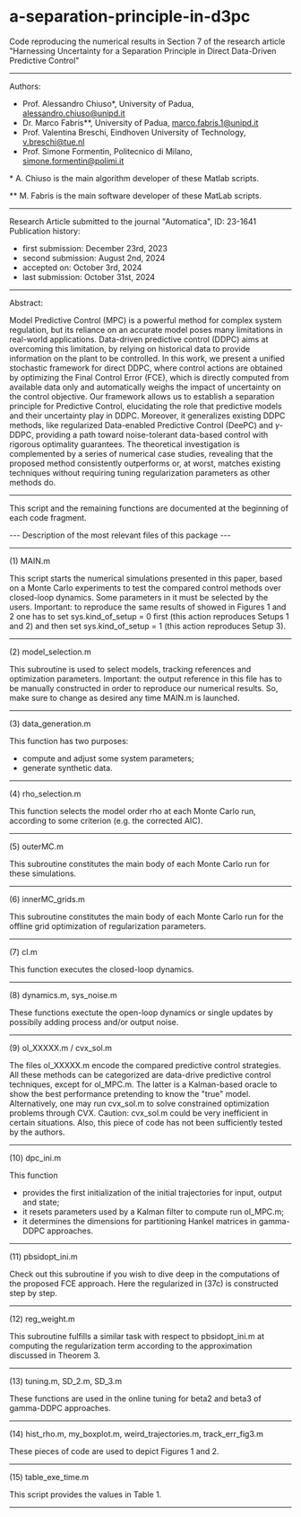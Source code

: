 # a-separation-principle-in-d3pc
Code reproducing the numerical results in Section 7 of the research article "Harnessing Uncertainty for a Separation Principle in Direct Data-Driven Predictive Control"

__________________________________________________________________________
Authors:
- Prof. Alessandro Chiuso*, University of Padua,      <alessandro.chiuso@unipd.it>
- Dr.   Marco Fabris**,     University of Padua,         <marco.fabris.1@unipd.it>
- Prof. Valentina Breschi,  Eindhoven University of Technology, <v.breschi@tue.nl>
- Prof. Simone Formentin,   Politecnico di Milano,    <simone.formentin@polimi.it>

 \* A. Chiuso is the main algorithm developer of these Matlab scripts.
 
 \** M. Fabris is the main software developer of these MatLab scripts.

__________________________________________________________________________
Research Article submitted to the journal "Automatica", ID: 23-1641
Publication history:
- first submission: December 23rd, 2023
- second submission: August 2nd, 2024
- accepted on: October 3rd, 2024
- last submission: October 31st, 2024

__________________________________________________________________________
Abstract:

Model Predictive Control (MPC) is a powerful method for complex system regulation, but its reliance on an accurate model poses many limitations in real-world applications. Data-driven predictive control (DDPC) aims at overcoming this limitation, by relying on historical data to provide information on the plant to be controlled. In this work, we present a unified stochastic framework for direct DDPC, where control actions are obtained by optimizing the Final Control Error (FCE), which is directly computed from available data only and automatically weighs the impact of uncertainty on the control objective. Our framework allows us to establish a separation principle for Predictive Control, elucidating the role that predictive models and their uncertainty play in DDPC. Moreover, it generalizes existing DDPC methods, like regularized Data-enabled Predictive Control (DeePC) and $\gamma$-DDPC, providing a path toward noise-tolerant data-based control with rigorous optimality guarantees. The theoretical investigation is complemented by a series of numerical case studies, revealing that the proposed method consistently outperforms or, at worst, matches existing techniques without requiring tuning regularization parameters as other methods do. 

****************************************************************************


This script and the remaining functions are documented at the beginning
of each code fragment.


--- Description of the most relevant files of this package ---

__________________________________________________________________________
(1) MAIN.m 

This script starts the numerical simulations presented in this paper,
based on a Monte Carlo experiments to test the compared control methods
over closed-loop dynamics.
Some parameters in it must be selected by the users.
Important: to reproduce the same results of showed in Figures 1 and 2
one has to set sys.kind_of_setup = 0 first (this action reproduces
Setups 1 and 2) and then set sys.kind_of_setup = 1 (this action 
reproduces Setup 3). 
__________________________________________________________________________

(2) model_selection.m

This subroutine is used to select models, tracking references and 
optimization parameters.
Important: the output reference in this file has to be manually
constructed in order to reproduce our numerical results. So, make sure to
change as desired any time MAIN.m is launched.

__________________________________________________________________________
(3) data_generation.m

This function has two purposes:
- compute and adjust some system parameters;
- generate synthetic data.

__________________________________________________________________________
(4) rho_selection.m

This function selects the model order rho at each Monte Carlo run,
according to some criterion (e.g. the corrected AIC).

__________________________________________________________________________
(5) outerMC.m

This subroutine constitutes the main body of each Monte Carlo run for
these simulations.

__________________________________________________________________________
(6) innerMC_grids.m

This subroutine constitutes the main body of each Monte Carlo run for
the offline grid optimization of regularization parameters.

__________________________________________________________________________
(7) cl.m

This function executes the closed-loop dynamics.

__________________________________________________________________________
(8) dynamics.m, sys_noise.m

These functions exectute the open-loop dynamics or single updates by
possibily adding process and/or output noise.

__________________________________________________________________________
(9) ol_XXXXX.m / cvx_sol.m

The files ol_XXXXX.m encode the compared predictive control strategies.
All these methods can be categorized are data-drive predictive control
techniques, except for ol_MPC.m. The latter is a Kalman-based oracle to 
show the best performance pretending to know the "true" model.
Alternatively, one may run cvx_sol.m to solve constrained optimization
problems through CVX. 
Caution: cvx_sol.m could be very inefficient in certain situations. Also,
this piece of code has not been sufficiently tested by the authors.

__________________________________________________________________________
(10) dpc_ini.m

This function
- provides the first initialization of the initial trajectories for
  input, output and state;
- it resets parameters used by a Kalman filter to compute run ol_MPC.m; 
- it determines the dimensions for partitioning Hankel matrices in 
  gamma-DDPC approaches.

__________________________________________________________________________
(11) pbsidopt_ini.m

Check out this subroutine if you wish to dive deep in the computations
of the proposed FCE approach. Here the regularized in (37c) is
constructed step by step.

__________________________________________________________________________
(12) reg_weight.m

This subroutine fulfills a similar task with respect to pbsidopt_ini.m at 
computing the regularization term according to the approximation 
discussed in Theorem 3.

__________________________________________________________________________
(13) tuning.m, SD_2.m, SD_3.m

These functions are used in the online tuning for beta2 and beta3 of 
gamma-DDPC approaches. 

__________________________________________________________________________
(14) hist_rho.m, my_boxplot.m, weird_trajectories.m, track_err_fig3.m

These pieces of code are used to depict Figures 1 and 2.

__________________________________________________________________________
(15) table_exe_time.m

This script provides the values in Table 1.
__________________________________________________________________________
